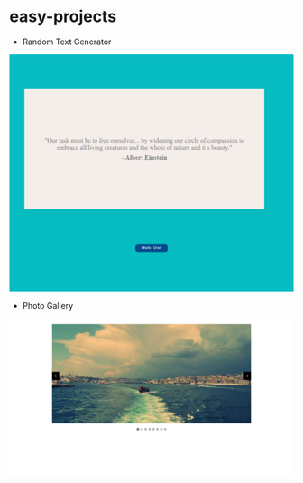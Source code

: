 # easy-projects

- Random Text Generator

![preview img](/rastgele-metin.png)

- Photo Gallery

![preview img](/fotograf-galeri.png)
